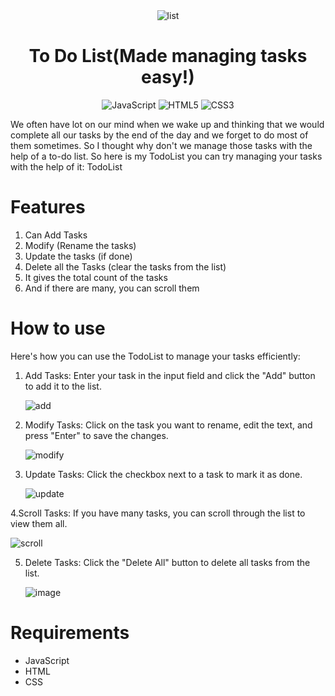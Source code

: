 <div align="center">
    <img src="https://github.com/user-attachments/assets/63563245-2a27-4c37-97ca-a9934a3a77a4" alt="list">
</div>

<h1 align="center">To Do List(Made managing tasks easy!)</h1>

<p align="center">
    <img src="https://img.shields.io/badge/JavaScript-323330?style=for-the-badge&logo=javascript&logoColor=F7DF1E" alt="JavaScript">
    <img src="https://img.shields.io/badge/HTML5-E34F26?style=for-the-badge&logo=html5&logoColor=white" alt="HTML5">
    <img src="https://img.shields.io/badge/CSS3-1572B6?style=for-the-badge&logo=css3&logoColor=white" alt="CSS3">
</p>

We often have lot on our mind when we wake up and thinking that we would complete all our tasks by the end of the day
and we forget to do most of them sometimes. So I thought why don't we manage those tasks with the help of a to-do list.
So here is my TodoList you can try managing your tasks with the help of it: TodoList

# Features
1. Can Add Tasks
2. Modify (Rename the tasks)
3. Update the tasks (if done)
4. Delete all the Tasks (clear the tasks from the list)
5. It gives the total count of the tasks
6. And if there are many, you can scroll them

# How to use 

Here's how you can use the TodoList to manage your tasks efficiently:

1. Add Tasks: Enter your task in the input field and click the "Add" button to add it to the list.

   ![add](https://github.com/user-attachments/assets/bf0d40d9-aeba-422a-942e-a04ae28eab77)
   
2. Modify Tasks: Click on the task you want to rename, edit the text, and press "Enter" to save the changes.

   ![modify](https://github.com/user-attachments/assets/15c2fcdd-bdf6-4fc5-a9ea-989ca99682c6)

3. Update Tasks: Click the checkbox next to a task to mark it as done.

   ![update](https://github.com/user-attachments/assets/b9dc1a0e-8bc1-41ca-a2ee-32d248202124)

4.Scroll Tasks: If you have many tasks, you can scroll through the list to view them all.

  ![scroll](https://github.com/user-attachments/assets/6eddc2d0-98a2-4efd-a1ae-8d868f131f23)

5. Delete Tasks: Click the "Delete All" button to delete all tasks from the list.

   ![image](https://github.com/user-attachments/assets/df6574d0-52c4-444f-a39d-5627a263161c)

# Requirements

- JavaScript
- HTML
- CSS
